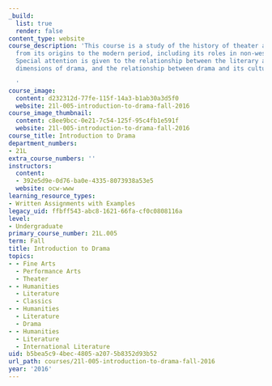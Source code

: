 ```yaml
---
_build:
  list: true
  render: false
content_type: website
course_description: 'This course is a study of the history of theater art and practice
  from its origins to the modern period, including its roles in non-western cultures.
  Special attention is given to the relationship between the literary and performative
  dimensions of drama, and the relationship between drama and its cultural context.

  '
course_image:
  content: d232312d-77fe-115f-14a3-b1ab30a3d5f0
  website: 21l-005-introduction-to-drama-fall-2016
course_image_thumbnail:
  content: c8ee9bcc-0e21-7c54-125f-95c4fb1e591f
  website: 21l-005-introduction-to-drama-fall-2016
course_title: Introduction to Drama
department_numbers:
- 21L
extra_course_numbers: ''
instructors:
  content:
  - 392e5d9e-0d76-ba0e-4335-8073938a53e5
  website: ocw-www
learning_resource_types:
- Written Assignments with Examples
legacy_uid: ffbff543-abc8-1621-66fa-cf0c0808116a
level:
- Undergraduate
primary_course_number: 21L.005
term: Fall
title: Introduction to Drama
topics:
- - Fine Arts
  - Performance Arts
  - Theater
- - Humanities
  - Literature
  - Classics
- - Humanities
  - Literature
  - Drama
- - Humanities
  - Literature
  - International Literature
uid: b5bea5c9-4bec-4805-a207-5b8352d93b52
url_path: courses/21l-005-introduction-to-drama-fall-2016
year: '2016'
---
```

